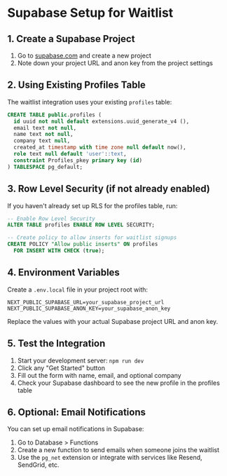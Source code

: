 # Supabase Setup for Waitlist

## 1. Create a Supabase Project

1. Go to [supabase.com](https://supabase.com) and create a new project
2. Note down your project URL and anon key from the project settings

## 2. Using Existing Profiles Table

The waitlist integration uses your existing `profiles` table:

```sql
CREATE TABLE public.profiles (
  id uuid not null default extensions.uuid_generate_v4 (),
  email text not null,
  name text not null,
  company text null,
  created_at timestamp with time zone null default now(),
  role text null default 'user'::text,
  constraint Profiles_pkey primary key (id)
) TABLESPACE pg_default;
```

## 3. Row Level Security (if not already enabled)

If you haven't already set up RLS for the profiles table, run:

```sql
-- Enable Row Level Security
ALTER TABLE profiles ENABLE ROW LEVEL SECURITY;

-- Create policy to allow inserts for waitlist signups
CREATE POLICY "Allow public inserts" ON profiles
  FOR INSERT WITH CHECK (true);
```

## 4. Environment Variables

Create a `.env.local` file in your project root with:

```
NEXT_PUBLIC_SUPABASE_URL=your_supabase_project_url
NEXT_PUBLIC_SUPABASE_ANON_KEY=your_supabase_anon_key
```

Replace the values with your actual Supabase project URL and anon key.

## 5. Test the Integration

1. Start your development server: `npm run dev`
2. Click any "Get Started" button
3. Fill out the form with name, email, and optional company
4. Check your Supabase dashboard to see the new profile in the profiles table

## 6. Optional: Email Notifications

You can set up email notifications in Supabase:
1. Go to Database > Functions
2. Create a new function to send emails when someone joins the waitlist
3. Use the `pg_net` extension or integrate with services like Resend, SendGrid, etc.

